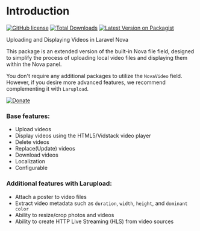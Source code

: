 # Introduction

[![GitHub license](https://img.shields.io/github/license/mostafaznv/nova-video?style=flat-square)](https://github.com/mostafaznv/nova-video/blob/master/LICENSE) [![Total Downloads](https://img.shields.io/packagist/dt/mostafaznv/nova-video.svg?style=flat-square)](https://packagist.org/packages/mostafaznv/nova-video) [![Latest Version on Packagist](https://img.shields.io/packagist/v/mostafaznv/nova-video.svg?style=flat-square)](https://packagist.org/packages/mostafaznv/nova-video)



Uploading and Displaying Videos in Laravel Nova

This package is an extended version of the built-in Nova file field, designed to simplify the process of uploading local video files and displaying them within the Nova panel.

You don't require any additional packages to utilize the `NovaVideo` field. However, if you desire more advanced features, we recommend complementing it with `Larupload`.



[![Donate](https://mostafaznv.github.io/donate/donate.svg)](https://mostafaznv.github.io/donate)



### Base features:

* Upload videos
* Display videos using the HTML5/Vidstack video player
* Delete videos
* Replace(Update) videos
* Download videos
* Localization
* Configurable

### Additional features with Larupload:

* Attach a poster to video files
* Extract video metadata such as `duration`, `width`, `height`, and `dominant color`
* Ability to resize/crop photos and videos
* Ability to create HTTP Live Streaming (HLS) from video sources
